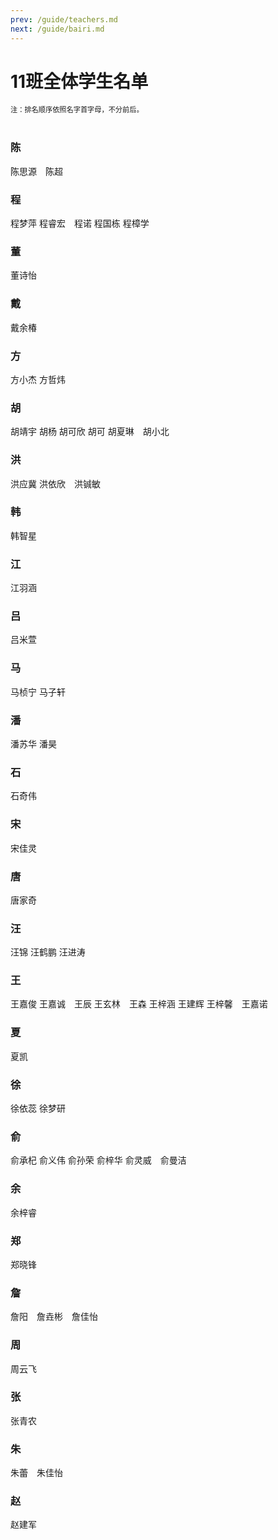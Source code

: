 ```yaml
---
prev: /guide/teachers.md
next: /guide/bairi.md
---
```

# 11班全体学生名单
<div style="font-size: 80%">注：排名顺序依照名字首字母，不分前后。</div>
<br>

### 陈
陈思源<Badge type="tip" text="站长认证" vertical="top" />&emsp;陈超
### 程
程梦萍 程睿宏<Badge type="tip" text="生物课代表" vertical="top" />&emsp;程诺 程国栋 程樟学
### 董
董诗怡
### 戴
戴余椿<Badge type="tip" text="考勤班干部" vertical="top" />
### 方
方小杰 方哲炜<Badge type="tip" text="物理课代表" vertical="top" />
### 胡
胡靖宇 胡杨 胡可欣 胡可 胡夏琳<Badge type="tip" text="政治课代表" vertical="top" /><Badge type="tip" text="生活委员" vertical="top" />&emsp;胡小北
### 洪
洪应冀<Badge type="tip" text="体育课代表" vertical="top" /> 洪依欣<Badge type="tip" text="语文课代表" vertical="top" />&emsp;洪铖敏
### 韩
韩智星
### 江
江羽涵
### 吕
吕米萱
### 马
马桢宁 马子轩
### 潘
潘苏华 潘昊<Badge type="tip" text="劳动委员" vertical="top" />
### 石
石奇伟
### 宋
宋佳灵
### 唐
唐家奇<Badge type="tip" text="数学课代表" vertical="top" /><Badge type="tip" text="考勤班干部" vertical="top" />
### 汪
汪锦 汪鹤鹏 汪进涛<Badge type="tip" text="垃圾检查员" vertical="top" />
### 王
王嘉俊 王嘉诚<Badge type="tip" text="考勤班干部" vertical="top" />&emsp;王辰 王玄林<Badge type="tip" text="化学课代表" vertical="top" />&emsp;王森 王梓涵 王建辉 王梓馨<Badge type="tip" text="考勤班干部" vertical="top" /><Badge type="tip" text="地理课代表" vertical="top" />&emsp;王嘉诺
### 夏
夏凯
### 徐
徐依蕊 徐梦研
### 俞
俞承杞 俞义伟 俞孙荣<Badge type="tip" text="劳动委员" vertical="top" /><Badge type="tip" text="美术课代表" vertical="top" /> 俞梓华 俞灵威<Badge type="tip" text="考勤班干部" vertical="top" />&emsp;俞曼洁
### 余
余梓睿<Badge type="tip" text="班长" vertical="top" /><Badge type="tip" text="历史课代表" vertical="top" /><Badge type="tip" text="陈思源BEST FRIEND认证" vertical="top" />
### 郑
郑晓锋
### 詹
詹阳<Badge type="tip" text="考勤班干部" vertical="top" />&emsp;詹垚彬<Badge type="tip" text="陈思源BEST FRIEND认证" vertical="top" />&emsp;詹佳怡
### 周
周云飞
### 张
张青农
### 朱
朱蕾<Badge type="tip" text="考勤班干部" vertical="top" /><Badge type="tip" text="英语课代表" vertical="top" />&emsp;朱佳怡
### 赵
赵建军
